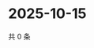 # 2025-10-15

共 0 条

<!-- BEGIN ZHIHUVIDEO -->
<!-- 最后更新时间 Wed Oct 15 2025 13:11:47 GMT+0800 (China Standard Time) -->

<!-- END ZHIHUVIDEO -->
